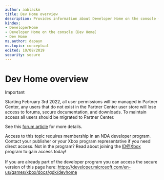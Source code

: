 ```yaml
---
author: aablackm
title: Dev Home overview
description: Provides information about Developer Home on the console (Dev Home), which is the default experience for development consoles.
kindex:
- DeveloperHome
- Developer Home on the console (Dev Home)
- Dev Home
ms.author: dapayn
ms.topic: conceptual
edited: 10/08/2019
security: secure
---
```


# Dev Home overview
> [!IMPORTANT]
> Starting February 3rd 2022, all user permissions will be managed in Partner Center, any users that do not exist in the Partner Center user store will lose access to forums, secure documentation, and downloads. To maintain access all users should be migrated to Partner Center. <p></p>See this <a href="https://forums.xboxlive.com/articles/132187/breaking-change-user-access-for-forums-secure-docu.html">forum article</a> for more details.  

 Access to this topic requires membership in an NDA developer program. Contact your publisher or your Xbox program representative if you need direct access. Not in the program? Read about joining the <a href="https://www.xbox.com/Developers/id">ID@Xbox</a> program to gain access today!  <br/><br/>If you are already part of the developer program you can access the secure version of this page here: <a target="_blank" href="https://developer.microsoft.com/en-us/games/xbox/docs/gdk/devhome">https://developer.microsoft.com/en-us/games/xbox/docs/gdk/devhome</a>